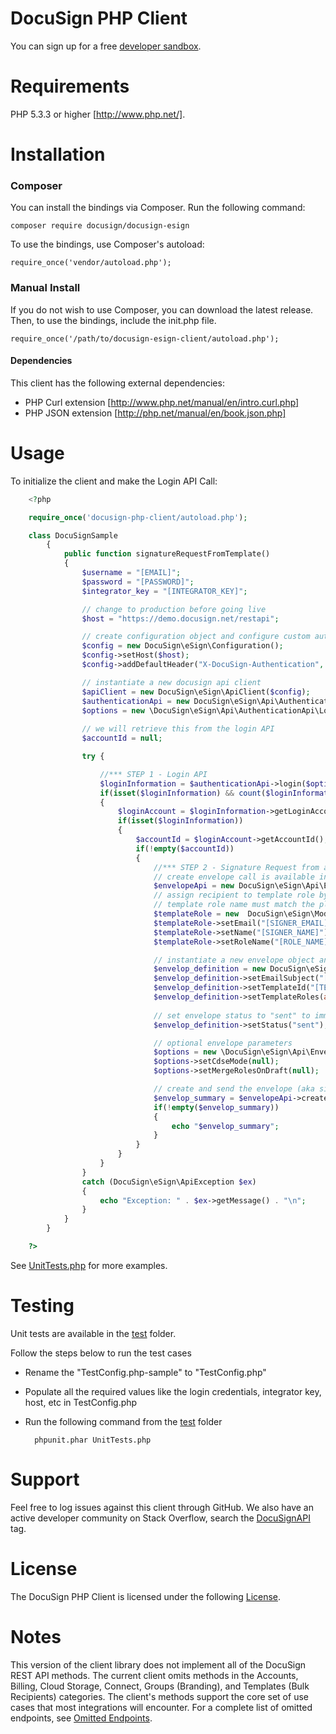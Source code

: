 # DocuSign PHP Client

You can sign up for a free [developer sandbox](https://www.docusign.com/developer-center).

Requirements
============

PHP 5.3.3 or higher [http://www.php.net/].

Installation
============

### Composer

You can install the bindings via Composer. Run the following command:  

	composer require docusign/docusign-esign

To use the bindings, use Composer's autoload:

	require_once('vendor/autoload.php');

### Manual Install 

If you do not wish to use Composer, you can download the latest release. Then, to use the bindings, include the init.php file.

	require_once('/path/to/docusign-esign-client/autoload.php');

#### Dependencies

This client has the following external dependencies: 

* PHP Curl extension [http://www.php.net/manual/en/intro.curl.php]
* PHP JSON extension [http://php.net/manual/en/book.json.php]

Usage
=====

To initialize the client and make the Login API Call:

```php
    <?php

    require_once('docusign-php-client/autoload.php');

    class DocuSignSample
        {
            public function signatureRequestFromTemplate()
            {
                $username = "[EMAIL]";
                $password = "[PASSWORD]";
                $integrator_key = "[INTEGRATOR_KEY]";     

                // change to production before going live
                $host = "https://demo.docusign.net/restapi";

                // create configuration object and configure custom auth header
                $config = new DocuSign\eSign\Configuration();
                $config->setHost($host);
                $config->addDefaultHeader("X-DocuSign-Authentication", "{\"Username\":\"" . $username . "\",\"Password\":\"" . $password . "\",\"IntegratorKey\":\"" . $integrator_key . "\"}");

                // instantiate a new docusign api client
                $apiClient = new DocuSign\eSign\ApiClient($config);
                $authenticationApi = new DocuSign\eSign\Api\AuthenticationApi($apiClient);
                $options = new \DocuSign\eSign\Api\AuthenticationApi\LoginOptions();
                
                // we will retrieve this from the login API
                $accountId = null;

                try {

                    //*** STEP 1 - Login API
                    $loginInformation = $authenticationApi->login($options);
                    if(isset($loginInformation) && count($loginInformation) > 0)
                    {
                        $loginAccount = $loginInformation->getLoginAccounts()[0];
                        if(isset($loginInformation))
                        {
                            $accountId = $loginAccount->getAccountId();
                            if(!empty($accountId))
                            {
                                //*** STEP 2 - Signature Request from a Template
                                // create envelope call is available in the EnvelopesApi
                                $envelopeApi = new DocuSign\eSign\Api\EnvelopesApi($apiClient);
                                // assign recipient to template role by setting name, email, and role name.  Note that the
                                // template role name must match the placeholder role name saved in your account template.
                                $templateRole = new  DocuSign\eSign\Model\TemplateRole();
                                $templateRole->setEmail("[SIGNER_EMAIL]");
                                $templateRole->setName("[SIGNER_NAME]");
                                $templateRole->setRoleName("[ROLE_NAME]");             

                                // instantiate a new envelope object and configure settings
                                $envelop_definition = new DocuSign\eSign\Model\EnvelopeDefinition();
                                $envelop_definition->setEmailSubject("[DocuSign PHP SDK] - Signature Request Sample");
                                $envelop_definition->setTemplateId("[TEMPLATE_ID]");
                                $envelop_definition->setTemplateRoles(array($templateRole));
                                
                                // set envelope status to "sent" to immediately send the signature request
                                $envelop_definition->setStatus("sent");

                                // optional envelope parameters
                                $options = new \DocuSign\eSign\Api\EnvelopesApi\CreateEnvelopeOptions();
                                $options->setCdseMode(null);
                                $options->setMergeRolesOnDraft(null);

                                // create and send the envelope (aka signature request)
                                $envelop_summary = $envelopeApi->createEnvelope($accountId, $envelop_definition, $options);
                                if(!empty($envelop_summary))
                                {
                                    echo "$envelop_summary";
                                }
                            }
                        }
                    }
                }
                catch (DocuSign\eSign\ApiException $ex)
                {
                    echo "Exception: " . $ex->getMessage() . "\n";
                }
            }
        }

    ?>
```

See [UnitTests.php](https://github.com/docusign/docusign-php-client/blob/master/test/UnitTests.php) for more examples.

Testing
=======

Unit tests are available in the [test](/test) folder. 

Follow the steps below to run the test cases

* Rename the "TestConfig.php-sample" to "TestConfig.php"
* Populate all the required values like the login credentials, integrator key, host, etc in TestConfig.php
* Run the following command from the [test](/test) folder 

        phpunit.phar UnitTests.php

Support
=======

Feel free to log issues against this client through GitHub.  We also have an active developer community on Stack Overflow, search the [DocuSignAPI](http://stackoverflow.com/questions/tagged/docusignapi) tag.

License
=======

The DocuSign PHP Client is licensed under the following [License](LICENSE).

Notes
=======

This version of the client library does not implement all of the DocuSign REST API methods. The current client omits methods in the Accounts, Billing, Cloud Storage, Connect, Groups (Branding), and Templates (Bulk Recipients) categories. The client's methods support the core set of use cases that most integrations will encounter. For a complete list of omitted endpoints, see [Omitted Endpoints](./omitted_endpoints.md). 
